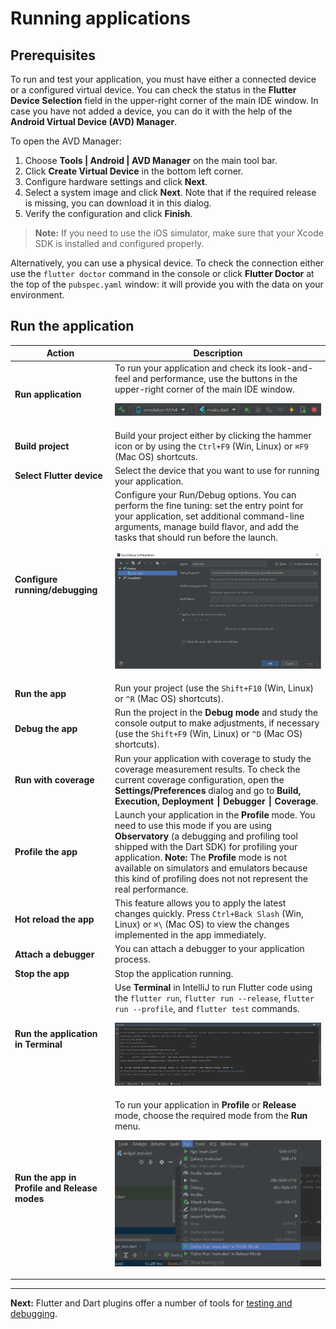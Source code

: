 # Running applications

## Prerequisites
To run and test your application, you must have either a connected device or a configured virtual device. You can check the status in the **Flutter Device Selection** field in the upper-right corner of the main IDE window. In case you have not added a device, you can do it with the help of the **Android Virtual Device (AVD) Manager**. 

To open the AVD Manager: 
1. Choose **Tools | Android | AVD Manager** on the main tool bar.
2. Click **Create Virtual Device** in the bottom left corner.
3. Configure hardware settings and click **Next**.
4. Select a system image and click **Next**. Note that if the required release is missing, you can download it in this dialog.
5. Verify the configuration and click **Finish**.  

> **Note:** If you need to use the iOS simulator, make sure that your Xcode SDK is installed and configured properly. 

Alternatively, you can use a physical device. To check the connection either use the ``flutter doctor`` command in the console or click **Flutter Doctor** at the top of the ``pubspec.yaml`` window: it will provide you with the data on your environment.

## Run the application
Action | Description
--- | --- 
**Run application** | To run your application and check its look-and-feel and performance, use the buttons in the upper-right corner of the main IDE window. <p align="center"><img src="https://github.com/jetpack-pizza/demo/blob/master/img/5_run_app_toolbar.png" alt="Toolbar" width="590"/></p>
**Build project** | Build your project either by clicking the hammer icon or by using the ``Ctrl+F9`` (Win, Linux) or ``⌘F9`` (Mac OS) shortcuts.
**Select Flutter device** | Select the device that you want to use for running your application.
**Configure running/debugging** | Configure your Run/Debug options. You can perform the fine tuning: set the entry point for your application, set additional command-line arguments, manage build flavor, and add the tasks that should run before the launch.<p align="center"><img src="https://github.com/jetpack-pizza/demo/blob/master/img/5_run_debug_configuration.png" alt="Run/Debug Configuration" width="600"/></p>
**Run the app** | Run your project (use the ``Shift+F10`` (Win, Linux) or ``^R`` (Mac OS) shortcuts).
**Debug the app** | Run the project in the **Debug mode** and study the console output to make adjustments, if necessary (use the ``Shift+F9`` (Win, Linux) or ``^D`` (Mac OS) shortcuts).
**Run with coverage** | Run your application with coverage to study the coverage measurement results. To check the current coverage configuration, open the **Settings/Preferences** dialog and go to **Build, Execution, Deployment &#9134; Debugger &#9134; Coverage**.
**Profile the app** | Launch your application in the **Profile** mode. You need to use this mode if you are using **Observatory** (a debugging and profiling tool shipped with the Dart SDK) for profiling your application. **Note:** The **Profile** mode is not available on simulators and emulators because this kind of profiling does not not represent the real performance.
**Hot reload the app** | This feature allows you to apply the latest changes quickly. Press ``Ctrl+Back Slash`` (Win, Linux) or ``⌘\`` (Mac OS) to view the changes implemented in the app immediately.
**Attach a debugger** | You can attach a debugger to your application process.
**Stop the app** | Stop the application running.
**Run the application in Terminal** | Use **Terminal** in IntelliJ to run Flutter code using the ``flutter run``, ``flutter run --release``, ``flutter run --profile``, and ``flutter test`` commands. <p align="center"><img src="https://github.com/jetpack-pizza/demo/blob/master/img/5_terminal.png" alt="Allowed values" width="900"/></p>
**Run the app in Profile and Release modes** | To run your application in **Profile** or **Release** mode, choose the required mode from the **Run** menu.<p align="center"><img src="https://github.com/jetpack-pizza/demo/blob/master/img/5_run_modes.png" alt="Run modes" width="400"/></p>


---

**Next:** Flutter and Dart plugins offer a number of tools for [testing and debugging](https://github.com/jetpack-pizza/demo/blob/master/content/testing-and-debugging.md).  
